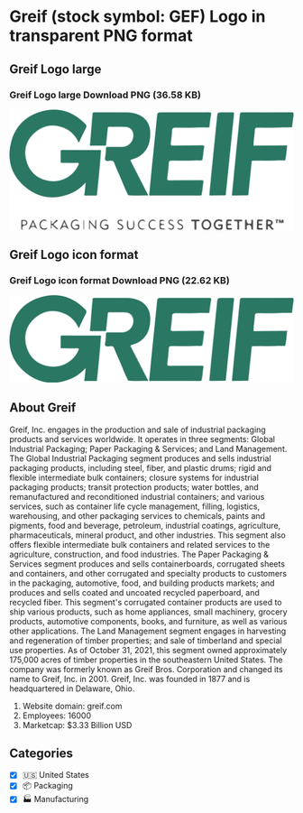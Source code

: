 # Greif (stock symbol: GEF) Logo in transparent PNG format

## Greif Logo large

### Greif Logo large Download PNG (36.58 KB)

![Greif Logo large Download PNG (36.58 KB)](/img/orig/GEF_BIG-cc510904.png)

## Greif Logo icon format

### Greif Logo icon format Download PNG (22.62 KB)

![Greif Logo icon format Download PNG (22.62 KB)](/img/orig/GEF-1f537cdc.png)

## About Greif

Greif, Inc. engages in the production and sale of industrial packaging products and services worldwide. It operates in three segments: Global Industrial Packaging; Paper Packaging & Services; and Land Management. The Global Industrial Packaging segment produces and sells industrial packaging products, including steel, fiber, and plastic drums; rigid and flexible intermediate bulk containers; closure systems for industrial packaging products; transit protection products; water bottles, and remanufactured and reconditioned industrial containers; and various services, such as container life cycle management, filling, logistics, warehousing, and other packaging services to chemicals, paints and pigments, food and beverage, petroleum, industrial coatings, agriculture, pharmaceuticals, mineral product, and other industries. This segment also offers flexible intermediate bulk containers and related services to the agriculture, construction, and food industries. The Paper Packaging & Services segment produces and sells containerboards, corrugated sheets and containers, and other corrugated and specialty products to customers in the packaging, automotive, food, and building products markets; and produces and sells coated and uncoated recycled paperboard, and recycled fiber. This segment's corrugated container products are used to ship various products, such as home appliances, small machinery, grocery products, automotive components, books, and furniture, as well as various other applications. The Land Management segment engages in harvesting and regeneration of timber properties; and sale of timberland and special use properties. As of October 31, 2021, this segment owned approximately 175,000 acres of timber properties in the southeastern United States. The company was formerly known as Greif Bros. Corporation and changed its name to Greif, Inc. in 2001. Greif, Inc. was founded in 1877 and is headquartered in Delaware, Ohio.

1. Website domain: greif.com
2. Employees: 16000
3. Marketcap: $3.33 Billion USD


## Categories
- [x] 🇺🇸 United States
- [x] 📦 Packaging
- [x] 🏭 Manufacturing
